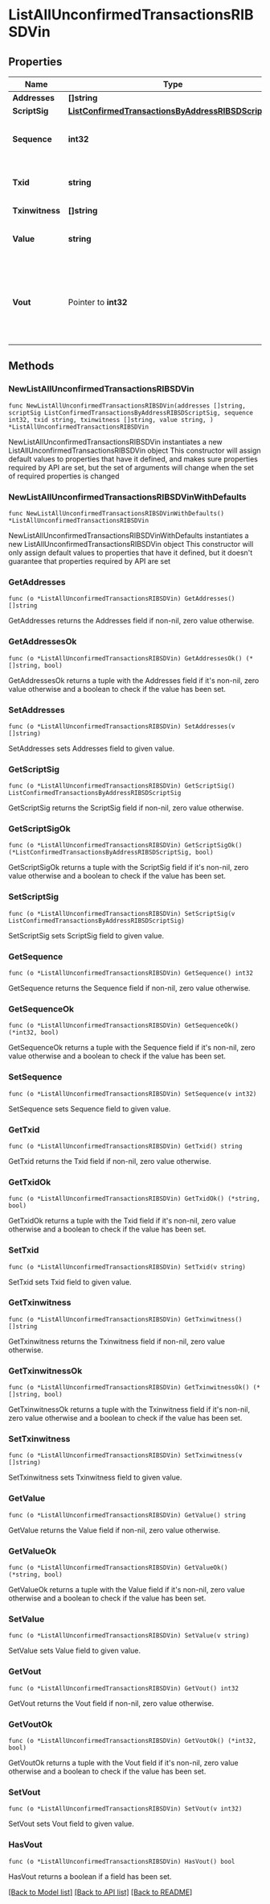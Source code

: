 # ListAllUnconfirmedTransactionsRIBSDVin

## Properties

Name | Type | Description | Notes
------------ | ------------- | ------------- | -------------
**Addresses** | **[]string** |  | 
**ScriptSig** | [**ListConfirmedTransactionsByAddressRIBSDScriptSig**](ListConfirmedTransactionsByAddressRIBSDScriptSig.md) |  | 
**Sequence** | **int32** | Represents the script sequence number. | 
**Txid** | **string** | Represents the reference transaction identifier. | 
**Txinwitness** | **[]string** |  | 
**Value** | **string** | Represents the sent/received amount. | 
**Vout** | Pointer to **int32** | It refers to the index of the output address of this transaction. The index starts from 0. | [optional] 

## Methods

### NewListAllUnconfirmedTransactionsRIBSDVin

`func NewListAllUnconfirmedTransactionsRIBSDVin(addresses []string, scriptSig ListConfirmedTransactionsByAddressRIBSDScriptSig, sequence int32, txid string, txinwitness []string, value string, ) *ListAllUnconfirmedTransactionsRIBSDVin`

NewListAllUnconfirmedTransactionsRIBSDVin instantiates a new ListAllUnconfirmedTransactionsRIBSDVin object
This constructor will assign default values to properties that have it defined,
and makes sure properties required by API are set, but the set of arguments
will change when the set of required properties is changed

### NewListAllUnconfirmedTransactionsRIBSDVinWithDefaults

`func NewListAllUnconfirmedTransactionsRIBSDVinWithDefaults() *ListAllUnconfirmedTransactionsRIBSDVin`

NewListAllUnconfirmedTransactionsRIBSDVinWithDefaults instantiates a new ListAllUnconfirmedTransactionsRIBSDVin object
This constructor will only assign default values to properties that have it defined,
but it doesn't guarantee that properties required by API are set

### GetAddresses

`func (o *ListAllUnconfirmedTransactionsRIBSDVin) GetAddresses() []string`

GetAddresses returns the Addresses field if non-nil, zero value otherwise.

### GetAddressesOk

`func (o *ListAllUnconfirmedTransactionsRIBSDVin) GetAddressesOk() (*[]string, bool)`

GetAddressesOk returns a tuple with the Addresses field if it's non-nil, zero value otherwise
and a boolean to check if the value has been set.

### SetAddresses

`func (o *ListAllUnconfirmedTransactionsRIBSDVin) SetAddresses(v []string)`

SetAddresses sets Addresses field to given value.


### GetScriptSig

`func (o *ListAllUnconfirmedTransactionsRIBSDVin) GetScriptSig() ListConfirmedTransactionsByAddressRIBSDScriptSig`

GetScriptSig returns the ScriptSig field if non-nil, zero value otherwise.

### GetScriptSigOk

`func (o *ListAllUnconfirmedTransactionsRIBSDVin) GetScriptSigOk() (*ListConfirmedTransactionsByAddressRIBSDScriptSig, bool)`

GetScriptSigOk returns a tuple with the ScriptSig field if it's non-nil, zero value otherwise
and a boolean to check if the value has been set.

### SetScriptSig

`func (o *ListAllUnconfirmedTransactionsRIBSDVin) SetScriptSig(v ListConfirmedTransactionsByAddressRIBSDScriptSig)`

SetScriptSig sets ScriptSig field to given value.


### GetSequence

`func (o *ListAllUnconfirmedTransactionsRIBSDVin) GetSequence() int32`

GetSequence returns the Sequence field if non-nil, zero value otherwise.

### GetSequenceOk

`func (o *ListAllUnconfirmedTransactionsRIBSDVin) GetSequenceOk() (*int32, bool)`

GetSequenceOk returns a tuple with the Sequence field if it's non-nil, zero value otherwise
and a boolean to check if the value has been set.

### SetSequence

`func (o *ListAllUnconfirmedTransactionsRIBSDVin) SetSequence(v int32)`

SetSequence sets Sequence field to given value.


### GetTxid

`func (o *ListAllUnconfirmedTransactionsRIBSDVin) GetTxid() string`

GetTxid returns the Txid field if non-nil, zero value otherwise.

### GetTxidOk

`func (o *ListAllUnconfirmedTransactionsRIBSDVin) GetTxidOk() (*string, bool)`

GetTxidOk returns a tuple with the Txid field if it's non-nil, zero value otherwise
and a boolean to check if the value has been set.

### SetTxid

`func (o *ListAllUnconfirmedTransactionsRIBSDVin) SetTxid(v string)`

SetTxid sets Txid field to given value.


### GetTxinwitness

`func (o *ListAllUnconfirmedTransactionsRIBSDVin) GetTxinwitness() []string`

GetTxinwitness returns the Txinwitness field if non-nil, zero value otherwise.

### GetTxinwitnessOk

`func (o *ListAllUnconfirmedTransactionsRIBSDVin) GetTxinwitnessOk() (*[]string, bool)`

GetTxinwitnessOk returns a tuple with the Txinwitness field if it's non-nil, zero value otherwise
and a boolean to check if the value has been set.

### SetTxinwitness

`func (o *ListAllUnconfirmedTransactionsRIBSDVin) SetTxinwitness(v []string)`

SetTxinwitness sets Txinwitness field to given value.


### GetValue

`func (o *ListAllUnconfirmedTransactionsRIBSDVin) GetValue() string`

GetValue returns the Value field if non-nil, zero value otherwise.

### GetValueOk

`func (o *ListAllUnconfirmedTransactionsRIBSDVin) GetValueOk() (*string, bool)`

GetValueOk returns a tuple with the Value field if it's non-nil, zero value otherwise
and a boolean to check if the value has been set.

### SetValue

`func (o *ListAllUnconfirmedTransactionsRIBSDVin) SetValue(v string)`

SetValue sets Value field to given value.


### GetVout

`func (o *ListAllUnconfirmedTransactionsRIBSDVin) GetVout() int32`

GetVout returns the Vout field if non-nil, zero value otherwise.

### GetVoutOk

`func (o *ListAllUnconfirmedTransactionsRIBSDVin) GetVoutOk() (*int32, bool)`

GetVoutOk returns a tuple with the Vout field if it's non-nil, zero value otherwise
and a boolean to check if the value has been set.

### SetVout

`func (o *ListAllUnconfirmedTransactionsRIBSDVin) SetVout(v int32)`

SetVout sets Vout field to given value.

### HasVout

`func (o *ListAllUnconfirmedTransactionsRIBSDVin) HasVout() bool`

HasVout returns a boolean if a field has been set.


[[Back to Model list]](../README.md#documentation-for-models) [[Back to API list]](../README.md#documentation-for-api-endpoints) [[Back to README]](../README.md)


